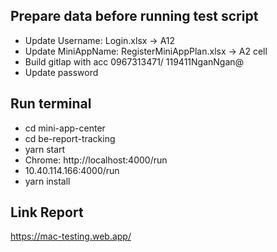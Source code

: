 ## Prepare data before running test script
- Update Username: Login.xlsx -> A12
- Update MiniAppName: RegisterMiniAppPlan.xlsx -> A2 cell
- Build gitlap with acc 0967313471/ 119411NganNgan@
- Update password

## Run terminal
- cd mini-app-center
- cd be-report-tracking
- yarn start
- Chrome: http://localhost:4000/run
- 10.40.114.166:4000/run
- yarn install

## Link Report
https://mac-testing.web.app/